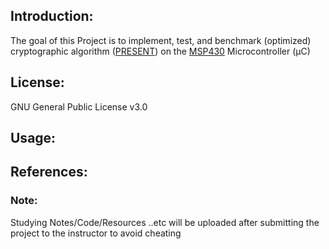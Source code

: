 ## Introduction:
The goal of this Project is to implement, test, and benchmark (optimized) cryptographic algorithm ([PRESENT](https://en.wikipedia.org/wiki/PRESENT)) on the [MSP430](http://www.ti.com/tool/MSP-EXP430FR5969) Microcontroller (μC)

## License:
GNU General Public License v3.0 

## Usage:

## References:

### Note: 
Studying Notes/Code/Resources ..etc will be uploaded after submitting the project to the instructor to avoid cheating
